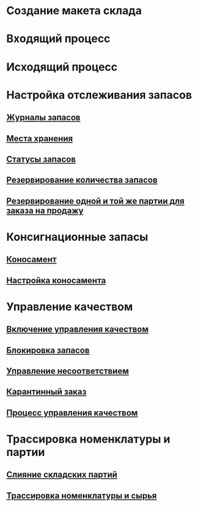 # Создание макета склада
# Входящий процесс
# Исходящий процесс
# Настройка отслеживания запасов
## [Журналы запасов](inventory-journals.md)
## [Места хранения](inventory-locations.md)
## [Статусы запасов](inventory-statuses.md)
## [Резервирование количества запасов](reserve-inventory-quantities.md)
## [Резервирование одной и той же партии для заказа на продажу](../sales-marketing/reserve-same-batch-sales-order.md)
# Консигнационные запасы
## [Коносамент](consignment.md)
## [Настройка коносамента](set-up-consignment.md)
# Управление качеством
## [Включение управления качеством](enable-quality-management.md)
## [Блокировка запасов](inventory-blocking.md)
## [Управление несоответствием](enable-nonconformance-management.md)
## [Карантинный заказ](quarantine-orders.md)
## [Процесс управления качеством](quality-management-processes.md)
# Трассировка номенклатуры и партии
## [Слияние складских партий](merge-inventory-batches.md)
## [Трассировка номенклатуры и сырья](trace-items-raw-materials-inventory-production-sales.md)
